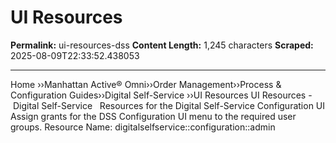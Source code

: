 # UI Resources

**Permalink:** ui-resources-dss
**Content Length:** 1,245 characters
**Scraped:** 2025-08-09T22:33:52.438053

---

Home &rsaquo;&rsaquo;Manhattan Active® Omni&rsaquo;&rsaquo;Order Management&rsaquo;&rsaquo;Process & Configuration Guides&rsaquo;&rsaquo;Digital Self-Service ››UI Resources UI Resources -&nbsp;Digital Self-Service &nbsp; Resources for the Digital Self-Service Configuration UI Assign grants&nbsp;for the DSS Configuration UI&nbsp;menu to the required user groups. Resource Name:&nbsp;digitalselfservice::configuration::admin
